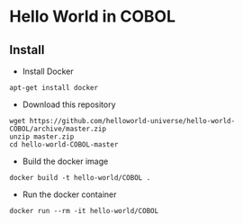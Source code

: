# Hello World in COBOL

## Install
- Install Docker
```
apt-get install docker
```
- Download this repository
```
wget https://github.com/helloworld-universe/hello-world-COBOL/archive/master.zip
unzip master.zip
cd hello-world-COBOL-master
```
- Build the docker image
```
docker build -t hello-world/COBOL .
```
- Run the docker container
```
docker run --rm -it hello-world/COBOL
```
